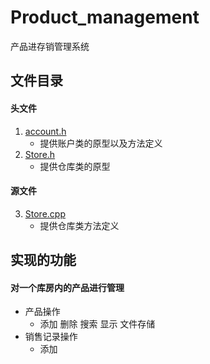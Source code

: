 # Product_management
 产品进存销管理系统

## 文件目录
#### 头文件
1. [account.h](/source/account.h)
    * 提供账户类的原型以及方法定义
2. [Store.h](/source/Store.h)
    * 提供仓库类的原型
#### 源文件
3. [Store.cpp](/source/Store.cpp)
    * 提供仓库类方法定义

## 实现的功能
#### 对一个库房内的产品进行管理
* 产品操作
    * 添加 删除 搜索 显示 文件存储
* 销售记录操作
    * 添加 